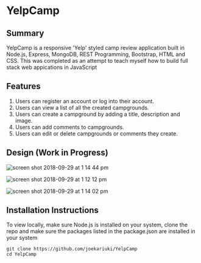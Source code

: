 # YelpCamp
 
## Summary
YelpCamp is a responsive 'Yelp' styled camp review application built in Node.js, Express, MongoDB, REST Programming, Bootstrap, HTML and CSS. This was completed as an attempt to teach myself how to build full stack web appications in JavaScript


## Features
1. Users can register an account or log into their account.
2. Users can view a list of all the created campgrounds.
2. Users can create a campground by adding a title, description and image.
3. Users can add comments to campgrounds.
4. Users can edit or delete campgrounds or comments they create.

## Design (Work in Progress)
![screen shot 2018-09-29 at 1 14 44 pm](https://user-images.githubusercontent.com/19616063/46248772-c71b8300-c3eb-11e8-9013-1c478bb8ee5d.png)

![screen shot 2018-09-29 at 1 12 12 pm](https://user-images.githubusercontent.com/19616063/46248775-e0243400-c3eb-11e8-9490-38ddf33cde21.png)

![screen shot 2018-09-29 at 1 14 02 pm](https://user-images.githubusercontent.com/19616063/46248781-f3370400-c3eb-11e8-8858-6fc5a3cb001e.png)

## Installation Instructions
To view locally, make sure Node.js is installed on your system, clone the repo and make sure the packages listed in the package.json are installed in your system

```
git clone https://github.com/joekariuki/YelpCamp
cd YelpCamp

```


